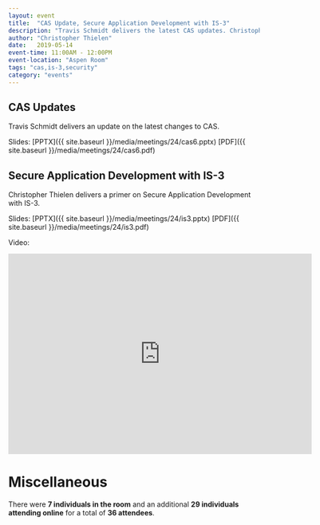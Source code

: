 ```yaml
---
layout: event
title:  "CAS Update, Secure Application Development with IS-3"
description: "Travis Schmidt delivers the latest CAS updates. Christopher Thielen delivers a primer on secure application development with IS-3."
author: "Christopher Thielen"
date:   2019-05-14
event-time: 11:00AM - 12:00PM
event-location: "Aspen Room"
tags: "cas,is-3,security"
category: "events"
---
```


## CAS Updates

Travis Schmidt delivers an update on the latest changes to CAS.

Slides: [PPTX]({{ site.baseurl }}/media/meetings/24/cas6.pptx) [PDF]({{ site.baseurl }}/media/meetings/24/cas6.pdf)

## Secure Application Development with IS-3

Christopher Thielen delivers a primer on Secure Application Development with IS-3.

Slides: [PPTX]({{ site.baseurl }}/media/meetings/24/is3.pptx) [PDF]({{ site.baseurl }}/media/meetings/24/is3.pdf)

Video:
<iframe id="kaltura_player" src="https://cdnapisec.kaltura.com/p/1770401/sp/177040100/embedIframeJs/uiconf_id/29032722/partner_id/1770401?iframeembed=true&playerId=kaltura_player&entry_id=0_yh9xrm4g&flashvars[mediaProtocol]=rtmp&amp;flashvars[streamerType]=rtmp&amp;flashvars[streamerUrl]=rtmp://www.kaltura.com:1935&amp;flashvars[rtmpFlavors]=1&amp;flashvars[localizationCode]=en&amp;flashvars[leadWithHTML5]=true&amp;flashvars[sideBarContainer.plugin]=true&amp;flashvars[sideBarContainer.position]=left&amp;flashvars[sideBarContainer.clickToClose]=true&amp;flashvars[chapters.plugin]=true&amp;flashvars[chapters.layout]=vertical&amp;flashvars[chapters.thumbnailRotator]=false&amp;flashvars[streamSelector.plugin]=true&amp;flashvars[EmbedPlayer.SpinnerTarget]=videoHolder&amp;flashvars[dualScreen.plugin]=true&amp;&wid=0_elzjhy6o" width="608" height="402" allowfullscreen webkitallowfullscreen mozAllowFullScreen allow="autoplay *; fullscreen *; encrypted-media *" frameborder="0" title="Kaltura Player"></iframe>

Miscellaneous
=
There were **7 individuals in the room** and an additional **29 individuals attending online** for a total of **36 attendees**.
